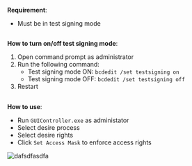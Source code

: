 **Requirement**:
* Must be in test signing mode
##
**How to turn on/off test signing mode**:
1. Open command prompt as administrator
2. Run the following command:
    * Test signing mode ON: ```bcdedit /set testsigning on```
    * Test signing mode OFF: ```bcdedit /set testsigning off```
3. Restart
##
**How to use**:
* Run ```GUIController.exe``` as administator
* Select desire process
* Select desire rights
* Click ```Set Access Mask``` to enforce access rights

  
![dafsdfasdfa](https://github.com/Medicine-Seller/MSKernel/assets/99617740/69b2265f-ed1a-4c24-9aae-d6e672c7c69e)

